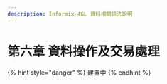 ```yaml
---
description: Informix-4GL 資料相關語法說明
---
```


# 第六章 資料操作及交易處理

{% hint style="danger" %}
建置中
{% endhint %}

